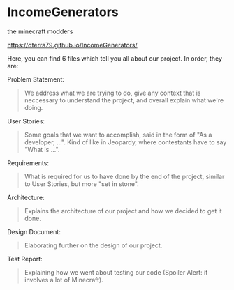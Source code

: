 # IncomeGenerators
the minecraft modders 

https://dterra79.github.io/IncomeGenerators/

Here, you can find 6 files which tell you all about our project. In order, they are:

Problem Statement:
> We address what we are trying to do, give any context that is neccessary to understand the project, and overall explain what we're doing.

User Stories: 
> Some goals that we want to accomplish, said in the form of "As a developer, ...". Kind of like in Jeopardy, where contestants have to say "What is ...".

Requirements:
> What is required for us to have done by the end of the project, similar to User Stories, but more "set in stone".

Architecture:
> Explains the architecture of our project and how we decided to get it done.

Design Document:
> Elaborating further on the design of our project.

Test Report: 
> Explaining how we went about testing our code (Spoiler Alert: it involves a lot of Minecraft).
